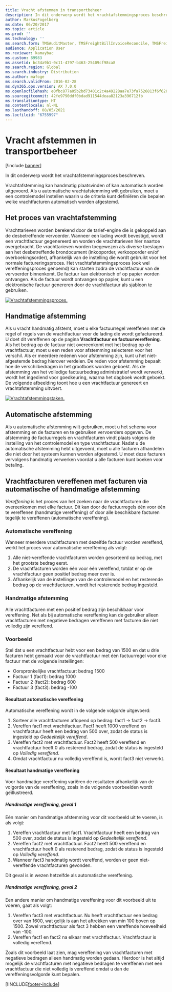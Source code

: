 ```yaml
---
title: Vracht afstemmen in transportbeheer
description: In dit onderwerp wordt het vrachtafstemmingsproces beschreven.
author: MarkusFogelberg
ms.date: 06/20/2017
ms.topic: article
ms.prod: ''
ms.technology: ''
ms.search.form: TMSAuditMaster, TMSFreightBillInvoiceReconcile, TMSFreightBillSummary, TMSFreightBillType, TMSFreightMatchReason, TMSFBDetailReconcile, TMSInvoiceTable,TMSInvoiceLineReconcile,TMSReconcileInvoice, TMSFreightBillDetail, TMSFreightBillTypeAssignment, TMSRejectInvoiceLine, TMSMiscellaneousCharge
audience: Application User
ms.reviewer: kamaybac
ms.custom: 89983
ms.assetid: bc34a9b1-0c11-4797-b463-25409cf98ca8
ms.search.region: Global
ms.search.industry: Distribution
ms.author: mafoge
ms.search.validFrom: 2016-02-28
ms.dyn365.ops.version: AX 7.0.0
ms.openlocfilehash: e0fbc877a05b2bd73401c2c4a49228aa7e73fa7526813f6f6285c2bc7c72a5bf
ms.sourcegitcommit: 42fe9790ddf0bdad911544deaa82123a396712fb
ms.translationtype: HT
ms.contentlocale: nl-NL
ms.lasthandoff: 08/05/2021
ms.locfileid: "6755997"
---
```

# <a name="reconcile-freight-in-transportation-management"></a>Vracht afstemmen in transportbeheer

[!include [banner](../includes/banner.md)]

In dit onderwerp wordt het vrachtafstemmingsproces beschreven.

Vrachtafstemming kan handmatig plaatsvinden of kan automatisch worden uitgevoerd. Als u automatische vrachtafstemming wilt gebruiken, moet u een controlemodel instellen waarin u de criteria kunt definiëren die bepalen welke vrachtfacturen automatisch worden afgestemd.

## <a name="the-freight-reconciliation-process"></a>Het proces van vrachtafstemming

Vrachttarieven worden berekend door de tarief-engine die is gekoppeld aan de desbetreffende vervoerder. Wanneer een lading wordt bevestigd, wordt een vrachtfactuur gegenereerd en worden de vrachttarieven hier naartoe overgebracht. De vrachttarieven worden toegewezen als diverse toeslagen aan het desbetreffende brondocument (inkooporder, verkooporder en/of overboekingsorder), afhankelijk van de instelling die wordt gebruikt voor het normale factureringsproces. Het vrachtafstemmingsproces (ook wel vereffeningsproces genoemd) kan starten zodra de vrachtfactuur van de vervoerder binnenkomt. De factuur kan elektronisch of op papier worden ontvangen. Als de factuur wordt ontvangen op papier, kunt u een elektronische factuur genereren door de vrachtfactuur als sjabloon te gebruiken.

[![Vrachtafstemmingsproces.](./media/freight-reconcilation-process.jpg)](./media/freight-reconcilation-process.jpg)

## <a name="manual-reconciliation"></a>Handmatige afstemming

Als u vracht handmatig afstemt, moet u elke factuurregel vereffenen met de regel of regels van de vrachtfactuur voor de lading die wordt gefactureerd. U doet dit vereffenen op de pagina **Vrachtfactuur en factuurvereffening**. Als het bedrag op de factuur niet overeenkomt met het bedrag op de vrachtfactuur, moet u een reden voor afstemming selecteren voor het verschil. Als er meerdere redenen voor afstemming zijn, kunt u het niet-afgestemde bedrag hierover verdelen. De reden voor afstemming bepaalt hoe de verschilbedragen in het grootboek worden geboekt. Als de afstemming van het volledige factuurbedrag administratief wordt verwerkt, wordt het ingediend voor goedkeuring, waarna het dagboek wordt geboekt. De volgende afbeelding toont hoe u een vrachtfactuur genereert en vrachtafstemming uitvoert.

[![Vrachtafstemmingstaken.](./media/processflowforfreightreconciliation.jpg)](./media/processflowforfreightreconciliation.jpg)

## <a name="automatic-reconciliation"></a>Automatische afstemming

Als u automatische afstemming wilt gebruiken, moet u het schema voor afstemming en de facturen en te gebruiken vervoerders opgeven. De afstemming de factuurregels en vrachtfacturen vindt plaats volgens de instelling van het controlemodel en type vrachtfactuur. Nadat u de automatische afstemming hebt uitgevoerd, moet u alle facturen afhandelen die niet door het systeem kunnen worden afgestemd. U moet deze facturen vervolgens handmatig verwerken voordat u alle facturen kunt boeken voor betaling.

## <a name="match-freight-bills-with-freight-invoices-using-automatic-or-manual-reconciliation"></a>Vrachtfacturen vereffenen met facturen via automatische of handmatige afstemming

*Vereffening* is het proces van het zoeken naar de vrachtfacturen die overeenkomen met elke factuur. Dit kan door de factuurregels één voor één te vereffenen (handmatige vereffening) of door alle beschikbare facturen tegelijk te vereffenen (automatische vereffening).

### <a name="auto-matching"></a>Automatische vereffening

Wanneer meerdere vrachtfacturen met dezelfde factuur worden vereffend, werkt het proces voor automatische vereffening als volgt:

1. Alle niet-vereffende vrachtfacturen worden gesorteerd op bedrag, met het grootste bedrag eerst.
1. De vrachtfacturen worden één voor één vereffend, totdat er op de vrachtfactuur geen positief bedrag meer over is.
1. Afhankelijk van de instellingen van de controlemodel en het resterende bedrag op de vrachtfacturen, wordt het resterende bedrag ingesteld.

### <a name="manual-matching"></a>Handmatige afstemming

Alle vrachtfacturen met een positief bedrag zijn beschikbaar voor vereffening. Net als bij automatische vereffening kan de gebruiker alleen vrachtfacturen met negatieve bedragen vereffenen met facturen die niet volledig zijn vereffend.

### <a name="example"></a>Voorbeeld

Stel dat u een vrachtfactuur hebt voor een bedrag van 1500 en dat u drie facturen hebt gemaakt voor de vrachtfactuur met één factuurregel voor elke factuur met de volgende instellingen:

- Oorspronkelijke vrachtfactuur: bedrag 1500
- Factuur 1 (fact1): bedrag 1000
- Factuur 2 (fact2): bedrag 600
- Factuur 3 (fact3): bedrag -100

#### <a name="automatic-matching-result"></a>Resultaat automatische vereffening

Automatische vereffening wordt in de volgende volgorde uitgevoerd:

1. Sorteer alle vrachtfacturen aflopend op bedrag: fact1 -> fact2 -> fact3.
1. Vereffen fact1 met vrachtfactuur. Fact1 heeft 1000 vereffend en vrachtfactuur heeft een bedrag van 500 over, zodat de status is ingesteld op *Gedeeltelijk vereffend*.
1. Vereffen fact2 met vrachtfactuur. Fact2 heeft 500 vereffend en vrachtfactuur heeft 0 als resterend bedrag, zodat de status is ingesteld op *Volledig vereffend*.
1. Omdat vrachtfactuur nu volledig vereffend is, wordt fact3 niet verwerkt.

#### <a name="manual-matching-result"></a>Resultaat handmatige vereffening

Voor handmatige vereffening variëren de resultaten afhankelijk van de volgorde van de vereffening, zoals in de volgende voorbeelden wordt geïllustreerd.

##### <a name="manual-matching-case-1"></a>Handmatige vereffening, geval 1

Eén manier om handmatige afstemming voor dit voorbeeld uit te voeren, is als volgt:

1. Vereffen vrachtfactuur met fact1. Vrachtfactuur heeft een bedrag van 500 over, zodat de status is ingesteld op *Gedeeltelijk vereffend*.
1. Vereffen fact2 met vrachtfactuur. Fact2 heeft 500 vereffend en vrachtfactuur heeft 0 als resterend bedrag, zodat de status is ingesteld op *Volledig vereffend*.
1. Wanneer fact3 handmatig wordt vereffend, worden er geen niet-vereffende vrachtfacturen gevonden.

Dit geval is in wezen hetzelfde als automatische vereffening.

##### <a name="manual-matching-case-2"></a>Handmatige vereffening, geval 2

Een andere manier om handmatige vereffening voor dit voorbeeld uit te voeren, gaat als volgt:

1. Vereffen fact3 met vrachtfactuur. Nu heeft vrachtfactuur een bedrag over van 1600, wat gelijk is aan het aftrekken van min 100 boven op 1500. Zowel vrachtfactuur als fact 3 hebben een vereffende hoeveelheid van -100.
1. Vereffen fact1 en fact2 na elkaar met vrachtfactuur. Vrachtfactuur is volledig vereffend.

Zoals dit voorbeeld laat zien, mag vereffening van vrachtfacturen met negatieve bedragen alleen handmatig worden gedaan. Hierdoor is het altijd mogelijk de vrachtfacturen met negatieve bedragen te vereffenen met een vrachtfactuur die niet volledig is vereffend omdat u dan de vereffeningsvolgorde kunt bepalen.


[!INCLUDE[footer-include](../../includes/footer-banner.md)]